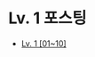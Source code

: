 # Lv. 1 포스팅

- [Lv. 1 [01~10]](https://velog.io/@6720/%ED%94%84%EB%A1%9C%EA%B7%B8%EB%9E%98%EB%A8%B8%EC%8A%A4-Java-Lv.-1-0110)
